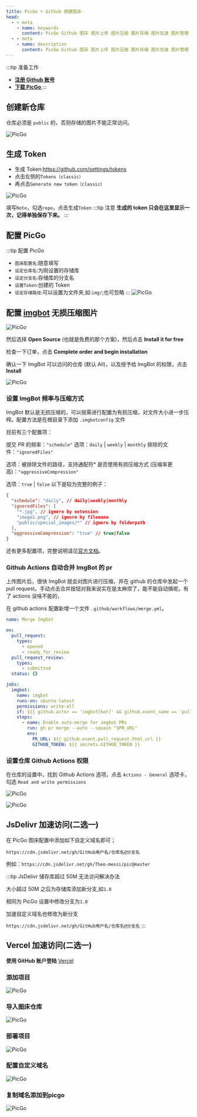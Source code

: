 ```yaml
---
title: PicGo + Github 搭建图床
head:
  - - meta
    - name: keywords
      content: PicGo Github 图床 图片上传 图片压缩 图片存储 图片加速 图片管理 图片上传工具 图片压缩工具 图片存储工具 图片加速工具 图片管理工具 图片上传工具 图片压缩工具 图片存储工具 图片加速工具 图片管理工具
  - - meta
    - name: description
      content: PicGo Github 图床 图片上传 图片压缩 图片存储 图片加速 图片管理 图片上传工具 图片压缩工具 图片存储工具 图片加速工具 图片管理工具 图片上传工具 图片压缩工具 图片存储工具 图片加速工具 图片管理工具
---
```


:::tip 准备工作

- **[注册 Github 账号](https://github.com/)**
- **[下载 PicGo ](https://molunerfinn.com/PicGo/)**
  :::

## 创建新仓库

仓库必须是 `public` 的，否则存储的图片不能正常访问。

![PicGo](https://i.theovan.cn/docs/20230902143628.png)

## 生成 Token

- 生成 Token:<https://github.com/settings/tokens>
- 点击左侧的`Tokens（classic）`
- 再点击`Generate new token（classic）`

![PicGo](https://i.theovan.cn/docs/20230902144325.png)

填写`Note`，勾选`repo`，点击生成`Token`
:::tip 注意
**生成的 token 只会在这里显示一次，记得单独保存下来。**
:::

## 配置 PicGo

:::tip 配置 PicGo

- `图床配置名`:随意填写
- `设定仓库名`:为刚设置的存储库
- `设定分支名`:存储库的分支名
- `设置Token`:创建的 Token
- `设定存储路径`:可以设置为文件夹,如:`img/`;也可忽略
  :::
  ![PicGo](https://i.theovan.cn/docs/20230902150820.png)

## 配置 [imgbot](https://github.com/apps/imgbot) 无损压缩图片

![PicGo](https://i.theovan.cn/docs/20240102215655.png)

然后选择 **Open Source** (也就是免费的那个方案)，然后点击 **Install it for free**

检查一下订单，点击 **Complete order and begin installation**

确认一下 ImgBot 可以访问的仓库 (默认 All)，以及授予给 ImgBot 的权限，点击 **Install**

![PicGo](https://i.theovan.cn/docs/20240102215814.png)

### 设置 ImgBot 频率与压缩方式

ImgBot 默认是无损压缩的，可以按需进行配置为有损压缩，对文件大小进一步压榨。配置方法是在根目录下添加 `.imgbotconfig` 文件

目前有三个配置项：

提交 PR 的频率：`"schedule"`
选项：`daily` | `weekly` | `monthly`
排除的文件：`"ignoredFiles"`

选项：被排除文件的路径，支持通配符\*
是否使用有损压缩方式 (压缩率更高)：`"aggressiveCompression"`

选项：`true` | `false`
以下是较为完整的例子：

```json
{
  "schedule": "daily", // daily|weekly|monthly
  "ignoredFiles": [
    "*.jpg", // ignore by extension
    "image1.png", // ignore by filename
    "public/special_images/*" // ignore by folderpath
  ],
  "aggressiveCompression": "true" // true|false
}
```

还有更多配置项，完整说明请见[官方文档](https://imgbot.net/docs/#configuration)。

### Github Actions 自动合并 ImgBot 的 pr

上传图片后，很快 ImgBot 就会对图片进行压缩，并在 github 的仓库中发起一个 pull request。手动点击合并按钮对我来说实在是太麻烦了，能不能自动搞呢。有了 actions 没啥不能的，

在 github actions 配置新增一个文件 `.github/workflows/merge.yml`。

```yaml
name: Merge Imgbot

on:
  pull_request:
    types:
      - opened
      - ready_for_review
  pull_request_review:
    types:
      - submitted
  status: {}

jobs:
  imgbot:
    name: imgbot
    runs-on: ubuntu-latest
    permissions: write-all
    if: ${{ github.actor == 'imgbot[bot]' && github.event_name == 'pull_request'}}
    steps:
      - name: Enable auto-merge for imgbot PRs
        run: gh pr merge --auto --squash "$PR_URL"
        env:
          PR_URL: ${{ github.event.pull_request.html_url }}
          GITHUB_TOKEN: ${{ secrets.GITHUB_TOKEN }}
```

### 设置仓库 Github Actions 权限

在仓库的设置中，找到 Github Actions 选项，点击 `Actions - General` 选项卡，勾选 `Read and write permissions`

![PicGo](https://i.theovan.cn/docs/20240102223146.png)

![PicGo](https://i.theovan.cn/docs/20240102223417.png)

## JsDelivr 加速访问(二选一)

在 PicGo 图床配置中添加如下自定义域名即可；

`https://cdn.jsdelivr.net/gh/GitHub用户名/仓库名@分支名`

例如：`https://cdn.jsdelivr.net/gh/Theo-messi/pic@master`

:::tip JsDelivr 储存库超过 50M 无法访问解决办法

大小超过 50M 之后为存储库添加新分支,如`1.0`

相同为 PicGo 设置中修改分支为`1.0`

加速自定义域名也修改为新分支

`https://cdn.jsdelivr.net/gh/GitHub用户名/仓库名@分支名`
:::

## Vercel 加速访问(二选一)

**使用 GitHub 账户登陆** [Vercel](https://vercel.com/)

### 添加项目

![PicGo](https://i.theovan.cn/docs/20240102212030.png)

### 导入图床仓库

![PicGo](https://i.theovan.cn/docs/20240102212537.png)

### 部署项目

![PicGo](https://i.theovan.cn/docs/20240102212624.png)

### 配置自定义域名

![PicGo](https://i.theovan.cn/docs/20240102213512.png)

### 复制域名添加到picgo

![PicGo](https://i.theovan.cn/docs/20240102214339.png)
